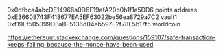 0x0dfbca4abcDE14966a0D6F19afA20b0b1f1a5DD6 points address
0xE36608743F418677EA5EF63022be56ea8729a7C2    vault1
0xf19Ef505399D3aBF5136d04eb597F2f78E5b17f5    worldcoin

https://ethereum.stackexchange.com/questions/159107/safe-transaction-keeps-failing-because-the-nonce-have-been-used